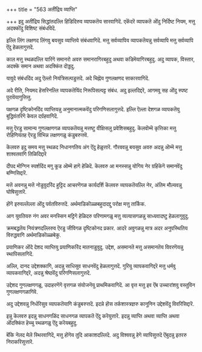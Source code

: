 +++
title = "563 अतींद्रिय व्याप्ति"

+++
इदु अतींद्रिय सिद्धांतदल्लि हिडिदिरुव व्यापकतॆय सारवागिदॆ. एकॆंदरॆ व्यापकतॆ ऒंदु निर्दिष्ट नियम, मत्तु अदक्कॊंदु विशिष्ट संबंधविदॆ.

इल्लि लिंग लक्षणद लिंगवु बयसुव व्याप्तिये संबंधवागिदॆ. मत्तु सर्वव्यापिय व्यापकतॆयन्नु सर्वव्यापि मत्तु सर्वव्यापि ऎंदु हेळलागुत्तदॆ.

काल मत्तु स्थळदल्लि यारिगॆ समानरो अवरु समानरागिरबहुदु अथवा कडिमॆयागिरबहुदु. अदु व्यापक, विस्तार, अदक्कॆ समान अथवा अदक्किंत दॊड्डदु.

यावुदे संबंधदिंद अदु ऎल्लो नियंत्रिसल्पडुत्तदॆ. अदे चिह्नॆय गुणलक्षणद साकारवागिदॆ.

अदे रीति, नियमद हॆसरिनल्लि व्यापकतॆयिंद निरूपिसल्पट्ट संबंध. अदु इल्लदिद्दरॆ, आगमवू सह ऒंदु स्पष्ट पुरावॆयागुत्तित्तु.

पक्षगळ दृष्टिकोनदिंद व्याप्तियन्नु अनुमानात्मकवॆंदु परिगणिसलागुत्तदॆ. इल्लि ऎल्ला देशगळ व्यापकतॆयु बुद्धिवंतरिगॆ केवल दर्ग्रहवागिदॆ.

मत्तु ऎरडु सामान्य गुणलक्षणगळ व्यापकतॆयन्नु मत्तष्टु वीक्षिसलु प्रवेशिसबहुदु. कॆलवॊम्मॆ कृत्तिका मत्तु रोहिणियंतह ऎरडु विभिन्न लक्षणगळु कंडुबरुत्तवॆ.

कॆलवरु इदु समय मत्तु स्थळद निधानगतिय अंग ऎंदु हेळुत्तारॆ. गौरववन्नु बयसुव अवरु अदन्नु ऒम्मॆ मत्तु शाश्वतवागि तिळिदिद्दारॆ

दीपद मॊग्गिन स्पर्शदिंद मगु कूड ऒम्मॆ हागॆ हेळिदॆ. कॆलवरु आ मनस्सन्नु योगिय नेर ग्रहिकॆगॆ समानवॆंदु बण्णिसिद्दारॆ.

मत्तॆ अवनन्नु मत्तॆ नोडुवुदरिंद हुट्टिद आचरणॆगळ कार्यदर्शि कॆलवरु व्यापकतॆयल्लि नेर, अंतिम मौल्यवन्नु घोषिसुत्तारॆ.

हॊगॆ इरुवल्लॆल्ला ऒंदु पर्वतविरुत्तदॆ. अर्थमाडिकॊळ्ळबहुदादद्दु परोक्ष मत्तु तार्किक.

आग युवतियरु नंग अवर मनस्सिन मट्टिगॆ हेळिदरु परिणामगळु मत्तु व्यत्यासगळन्नु साध्यवादष्टु हेळलागुवुदु.

क्रमबद्धतॆय नियंत्रणदल्लिरुव ऎरडु जीविगळ दृष्टिकोनद प्रकार. आदरॆ अवुगळन्नु मात्र अदर अनुपस्थितिय विरुद्धवागि अर्थमाडिकॊळ्ळबेकु.

प्रयाणिकर ऒंदे देशद व्याप्तियु प्रयाणिकरिंद मातनाडुवुदु. उद्देश, असमानतॆ मत्तु असमानतॆय विवरणॆयन्नु स्थापिसलागिदॆ.

अल्लि, दानद उद्देशक्कागि, अदन्नु साधिसुव साधनवॆंदु हेळलागुत्तदॆ. गुरियु व्यापकवागिद्दरॆ मत्तु धर्मवु व्यापकवागिद्दरॆ, अदन्नु श्रेष्ठवॆंदु परिगणिसलागुत्तदॆ.

उद्देशद गुणलक्षणगळु, उदाहरणॆगॆ वृत्तगळ संयोजनॆयु प्राथमिकवागिदॆ. आ वृत्त मत्तु इव ऎंब उच्चारांशवु वस्तुविन गुणलक्षणगळागिवॆ.

अदु उद्देशवन्नु निर्धरिसुव व्यापकतॆयागि कंडुबरुत्तदॆ. इदन्ने हॊस तर्कशास्त्रज्ञरु कानूनिन उद्देशवॆंदु विवरिसिद्दारॆ.

इन्नु कॆलवरु इदन्नु साधनगळिंद साधनगळ व्यापकतॆ ऎंदु करॆयुत्तारॆ. इदन्नु व्याप्ति अथवा व्याप्ति अथवा ऒंदक्किंत हॆच्चु स्थळगळु ऎंदु करॆयबहुदु.

बॆंकि नॆलद मेलॆ स्थिरवागिदॆ, मत्तु हॊगॆय तुदि आकाशदल्लिदॆ. अदु विश्ववन्नु हेगॆ व्यापिसुत्तदॆ ऎंबुदन्नु इतररु निराकरिसुत्तारॆ.

